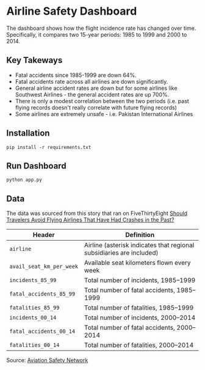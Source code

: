 # Airline Safety Dashboard

The dashboard shows how the flight incidence rate has changed over time. Specifically, it compares two 15-year periods: 1985 to 1999 and 2000 to 2014.

## Key Takeways

- Fatal accidents since 1985-1999 are down 64%.
- Fatal accidents rate across all airlines are down significantly.
- General airline accident rates are down but for some airlines like Southwest Airlines - the general accident rates are up 700%.
- There is only a modest correlation between the two periods (i.e. past flying records doesn't really correlate with future flying records)
- Some airlines are extremely unsafe - i.e. Pakistan International Airlines

## Installation

```
pip install -r requirements.txt
```

## Run Dashboard

```
python app.py
```

## Data

The data was sourced from this story that ran on FiveThirtyEight [Should Travelers Avoid Flying Airlines That Have Had Crashes in the Past?](http://fivethirtyeight.com/features/should-travelers-avoid-flying-airlines-that-have-had-crashes-in-the-past/)

| Header                   | Definition                                                           |
| ------------------------ | -------------------------------------------------------------------- |
| `airline`                | Airline (asterisk indicates that regional subsidiaries are included) |
| `avail_seat_km_per_week` | Available seat kilometers flown every week                           |
| `incidents_85_99`        | Total number of incidents, 1985–1999                                 |
| `fatal_accidents_85_99`  | Total number of fatal accidents, 1985–1999                           |
| `fatalities_85_99`       | Total number of fatalities, 1985–1999                                |
| `incidents_00_14`        | Total number of incidents, 2000–2014                                 |
| `fatal_accidents_00_14`  | Total number of fatal accidents, 2000–2014                           |
| `fatalities_00_14`       | Total number of fatalities, 2000–2014                                |

Source: [Aviation Safety Network](http://aviation-safety.net)

